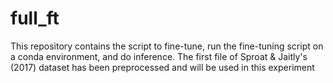 # full_ft
This repository contains the script to fine-tune, run the fine-tuning script on a conda environment, and do inference. The first file of Sproat &amp; Jaitly's (2017) dataset has been preprocessed and will be used in this experiment
